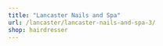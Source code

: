 ```yaml
---
title: "Lancaster Nails and Spa"
url: /lancaster/lancaster-nails-and-spa-3/
shop: hairdresser
---
```

